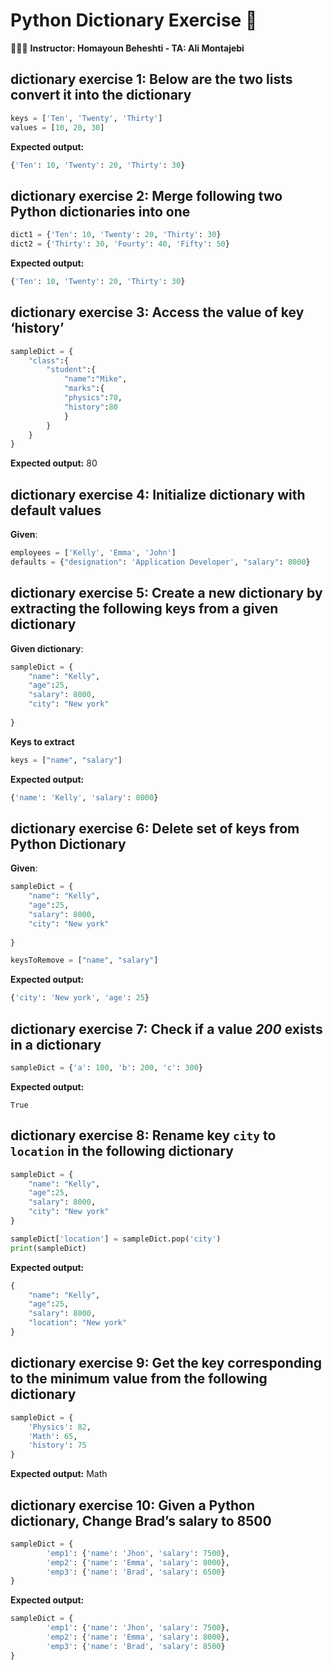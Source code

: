 # Python Dictionary Exercise 📘
👨🏻‍🏫 **Instructor: Homayoun Beheshti -  TA: Ali Montajebi**

## dictionary exercise 1: Below are the two lists convert it into the dictionary

```python
keys = ['Ten', 'Twenty', 'Thirty']
values = [10, 20, 30]
```

**Expected output:**

```python
{'Ten': 10, 'Twenty': 20, 'Thirty': 30}
```

## dictionary exercise 2: Merge following two Python dictionaries into one

```python
dict1 = {'Ten': 10, 'Twenty': 20, 'Thirty': 30}
dict2 = {'Thirty': 30, 'Fourty': 40, 'Fifty': 50}
```

**Expected output:**

```python
{'Ten': 10, 'Twenty': 20, 'Thirty': 30}
```

## dictionary exercise 3: Access the value of key ‘history’

```python
sampleDict = { 
    "class":{ 
        "student":{ 
            "name":"Mike",
            "marks":{ 
            "physics":70,
            "history":80
            }
        }
    }
}
```

**Expected output:**
80


## dictionary exercise 4: Initialize dictionary with default values

**Given**:

```python
employees = ['Kelly', 'Emma', 'John']
defaults = {"designation": 'Application Developer', "salary": 8000}
```

## dictionary exercise 5: Create a new dictionary by extracting the following keys from a given dictionary

**Given dictionary**:

```python
sampleDict = {
    "name": "Kelly",
    "age":25,
    "salary": 8000,
    "city": "New york"
    
}
```

**Keys to extract**

```python
keys = ["name", "salary"]
```

**Expected output:**

```python
{'name': 'Kelly', 'salary': 8000}
```

## dictionary exercise 6: Delete set of keys from Python Dictionary

**Given**:

```python
sampleDict = {
    "name": "Kelly",
    "age":25,
    "salary": 8000,
    "city": "New york"
    
}
```

```python
keysToRemove = ["name", "salary"]
```

**Expected output:**

```python
{'city': 'New york', 'age': 25}
```

## dictionary exercise 7: Check if a value *200* exists in a dictionary

```python
sampleDict = {'a': 100, 'b': 200, 'c': 300}
```

**Expected output:**


    True


## dictionary exercise 8: Rename key `city` to `location` in the following dictionary

```python
sampleDict = {
    "name": "Kelly",
    "age":25,
    "salary": 8000,
    "city": "New york"
}

sampleDict['location'] = sampleDict.pop('city')
print(sampleDict)
```

**Expected output:**

```python
{
    "name": "Kelly",
    "age":25,
    "salary": 8000,
    "location": "New york"
}
```


## dictionary exercise 9: Get the key corresponding to the minimum value from the following dictionary

```python
sampleDict = {
    'Physics': 82,
    'Math': 65,
    'history': 75
}
```

**Expected output:**
Math


## dictionary exercise 10: Given a Python dictionary, Change Brad’s salary to 8500

```python
sampleDict = {
        'emp1': {'name': 'Jhon', 'salary': 7500},
        'emp2': {'name': 'Emma', 'salary': 8000},
        'emp3': {'name': 'Brad', 'salary': 6500}
}
```

**Expected output:**

```python
sampleDict = {
        'emp1': {'name': 'Jhon', 'salary': 7500},
        'emp2': {'name': 'Emma', 'salary': 8000},
        'emp3': {'name': 'Brad', 'salary': 8500}
}
```


